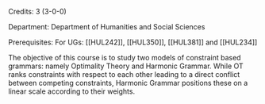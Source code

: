 Credits: 3 (3-0-0)

Department: Department of Humanities and Social Sciences

Prerequisites: For UGs: [[HUL242]], [[HUL350]], [[HUL381]] and [[HUL234]]

The objective of this course is to study two models of constraint based grammars: namely Optimality Theory and Harmonic Grammar. While OT ranks constraints with respect to each other leading to a direct conflict between competing constraints, Harmonic Grammar positions these on a linear scale according to their weights.